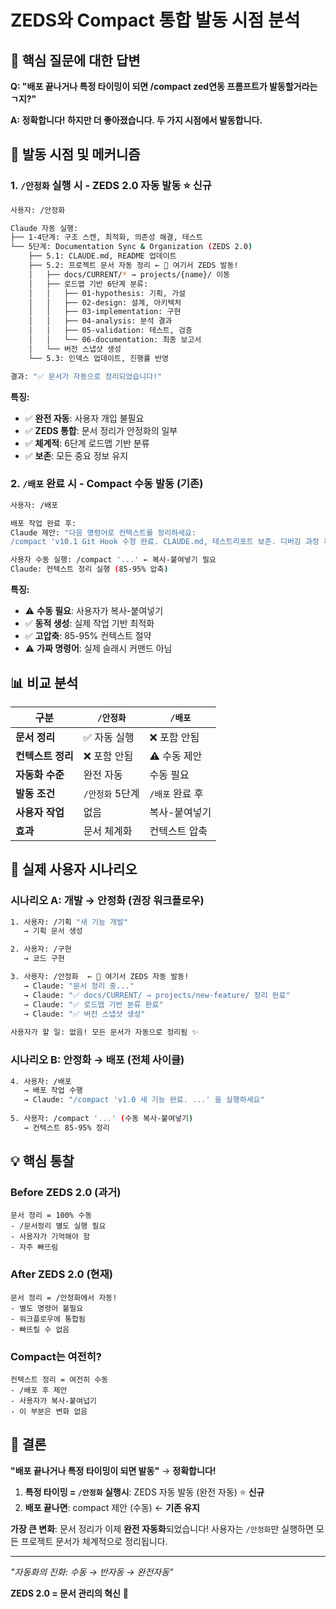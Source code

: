 # ZEDS와 Compact 통합 발동 시점 분석

## 🎯 핵심 질문에 대한 답변

**Q: "배포 끝나거나 특정 타이밍이 되면 /compact zed연동 프롬프트가 발동할거라는ㄱ지?"**

**A: 정확합니다! 하지만 더 좋아졌습니다. 두 가지 시점에서 발동합니다.**

## 🔄 발동 시점 및 메커니즘

### 1. `/안정화` 실행 시 - ZEDS 2.0 자동 발동 ⭐ **신규**

```bash
사용자: /안정화

Claude 자동 실행:
├── 1-4단계: 구조 스캔, 최적화, 의존성 해결, 테스트
└── 5단계: Documentation Sync & Organization (ZEDS 2.0)
    ├── 5.1: CLAUDE.md, README 업데이트
    ├── 5.2: 프로젝트 문서 자동 정리 ← 🎯 여기서 ZEDS 발동!
    │   ├── docs/CURRENT/* → projects/{name}/ 이동
    │   ├── 로드맵 기반 6단계 분류:
    │   │   ├── 01-hypothesis: 기획, 가설
    │   │   ├── 02-design: 설계, 아키텍처  
    │   │   ├── 03-implementation: 구현
    │   │   ├── 04-analysis: 분석 결과
    │   │   ├── 05-validation: 테스트, 검증
    │   │   └── 06-documentation: 최종 보고서
    │   └── 버전 스냅샷 생성
    └── 5.3: 인덱스 업데이트, 진행률 반영

결과: "✅ 문서가 자동으로 정리되었습니다!"
```

**특징:**
- ✅ **완전 자동**: 사용자 개입 불필요
- ✅ **ZEDS 통합**: 문서 정리가 안정화의 일부
- ✅ **체계적**: 6단계 로드맵 기반 분류
- ✅ **보존**: 모든 중요 정보 유지

### 2. `/배포` 완료 시 - Compact 수동 발동 (기존)

```bash
사용자: /배포

배포 작업 완료 후:
Claude 제안: "다음 명령어로 컨텍스트를 정리하세요:
/compact 'v10.1 Git Hook 수정 완료. CLAUDE.md, 테스트리포트 보존. 디버깅 과정 제거'"

사용자 수동 실행: /compact '...' ← 복사-붙여넣기 필요
Claude: 컨텍스트 정리 실행 (85-95% 압축)
```

**특징:**
- ⚠️ **수동 필요**: 사용자가 복사-붙여넣기
- ✅ **동적 생성**: 실제 작업 기반 최적화
- ✅ **고압축**: 85-95% 컨텍스트 절약
- ⚠️ **가짜 명령어**: 실제 슬래시 커맨드 아님

## 📊 비교 분석

| 구분 | `/안정화` | `/배포` |
|------|-----------|---------|
| **문서 정리** | ✅ 자동 실행 | ❌ 포함 안됨 |
| **컨텍스트 정리** | ❌ 포함 안됨 | ⚠️ 수동 제안 |
| **자동화 수준** | 완전 자동 | 수동 필요 |
| **발동 조건** | `/안정화` 5단계 | `/배포` 완료 후 |
| **사용자 작업** | 없음 | 복사-붙여넣기 |
| **효과** | 문서 체계화 | 컨텍스트 압축 |

## 🎪 실제 사용자 시나리오

### 시나리오 A: 개발 → 안정화 (권장 워크플로우)

```bash
1. 사용자: /기획 "새 기능 개발"
   → 기획 문서 생성

2. 사용자: /구현
   → 코드 구현

3. 사용자: /안정화  ← 🎯 여기서 ZEDS 자동 발동!
   → Claude: "문서 정리 중..."
   → Claude: "✅ docs/CURRENT/ → projects/new-feature/ 정리 완료"
   → Claude: "✅ 로드맵 기반 분류 완료"
   → Claude: "✅ 버전 스냅샷 생성"
   
사용자가 할 일: 없음! 모든 문서가 자동으로 정리됨 ✨
```

### 시나리오 B: 안정화 → 배포 (전체 사이클)

```bash
4. 사용자: /배포
   → 배포 작업 수행
   → Claude: "/compact 'v1.0 새 기능 완료. ...' 을 실행하세요"
   
5. 사용자: /compact '...' (수동 복사-붙여넣기)
   → 컨텍스트 85-95% 정리
```

## 💡 핵심 통찰

### Before ZEDS 2.0 (과거)
```
문서 정리 = 100% 수동
- /문서정리 별도 실행 필요
- 사용자가 기억해야 함
- 자주 빠뜨림
```

### After ZEDS 2.0 (현재)
```
문서 정리 = /안정화에서 자동!
- 별도 명령어 불필요
- 워크플로우에 통합됨
- 빠뜨릴 수 없음
```

### Compact는 여전히?
```
컨텍스트 정리 = 여전히 수동
- /배포 후 제안
- 사용자가 복사-붙여넙기
- 이 부분은 변화 없음
```

## 🚀 결론

**"배포 끝나거나 특정 타이밍이 되면 발동"** → **정확합니다!**

1. **특정 타이밍 = `/안정화` 실행시**: ZEDS 자동 발동 (완전 자동) ⭐ **신규**
2. **배포 끝나면**: compact 제안 (수동) ← **기존 유지**

**가장 큰 변화**: 문서 정리가 이제 **완전 자동화**되었습니다!
사용자는 `/안정화`만 실행하면 모든 프로젝트 문서가 체계적으로 정리됩니다.

---
*"자동화의 진화: 수동 → 반자동 → 완전자동"*

**ZEDS 2.0 = 문서 관리의 혁신** 🎉